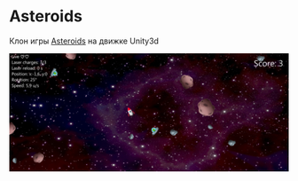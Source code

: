 # Asteroids

Клон игры [Asteroids](https://en.wikipedia.org/wiki/Asteroids_(video_game)) на движке Unity3d

![Пример](https://github.com/1kvin/Asteroids/raw/main/Example.png)